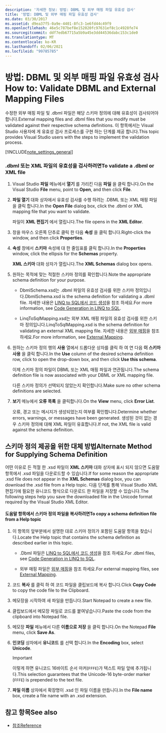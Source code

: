 ```yaml
---
description: '자세한 정보: 방법: DBML 및 외부 매핑 파일 유효성 검사'
title: '방법: DBML 및 외부 매핑 파일 유효성 검사'
ms.date: 03/30/2017
ms.assetid: d9ea37f5-0a9e-4401-8fc3-1e6fd44c49f9
ms.openlocfilehash: 46e5c787bef8e152020fc97631ef8c1c4928fe74
ms.sourcegitcommit: ddf7edb67715a5b9a45e3dd44536dabc153c1de0
ms.translationtype: MT
ms.contentlocale: ko-KR
ms.lasthandoff: 02/06/2021
ms.locfileid: "99785785"
---
```

# <a name="how-to-validate-dbml-and-external-mapping-files"></a><span data-ttu-id="6a72a-103">방법: DBML 및 외부 매핑 파일 유효성 검사</span><span class="sxs-lookup"><span data-stu-id="6a72a-103">How to: Validate DBML and External Mapping Files</span></span>

<span data-ttu-id="6a72a-104">수정한 외부 매핑 파일 및 .dbml 파일은 해당 스키마 정의에 대해 유효성이 검사되어야 합니다.</span><span class="sxs-lookup"><span data-stu-id="6a72a-104">External mapping files and .dbml files that you modify must be validated against their respective schema definitions.</span></span> <span data-ttu-id="6a72a-105">이 항목에서는 Visual Studio 사용자에 게 유효성 검사 프로세스를 구현 하는 단계를 제공 합니다.</span><span class="sxs-lookup"><span data-stu-id="6a72a-105">This topic provides Visual Studio users with the steps to implement the validation process.</span></span>

[!INCLUDE[note_settings_general](../../../../../../includes/note-settings-general-md.md)]

### <a name="to-validate-a-dbml-or-xml-file"></a><span data-ttu-id="6a72a-106">.dbml 또는 XML 파일의 유효성을 검사하려면</span><span class="sxs-lookup"><span data-stu-id="6a72a-106">To validate a .dbml or XML file</span></span>

1. <span data-ttu-id="6a72a-107">Visual Studio **파일** 메뉴에서 **열기** 를 가리킨 다음 **파일** 을 클릭 합니다.</span><span class="sxs-lookup"><span data-stu-id="6a72a-107">On the Visual Studio **File** menu, point to **Open**, and then click **File**.</span></span>

2. <span data-ttu-id="6a72a-108">**파일 열기** 대화 상자에서 유효성 검사를 수행 하려는 .DBML 또는 XML 매핑 파일을 클릭 합니다.</span><span class="sxs-lookup"><span data-stu-id="6a72a-108">In the **Open File** dialog box, click the .dbml or XML mapping file that you want to validate.</span></span>

    <span data-ttu-id="6a72a-109">파일이 **XML 편집기** 에서 열립니다.</span><span class="sxs-lookup"><span data-stu-id="6a72a-109">The file opens in the **XML Editor**.</span></span>

3. <span data-ttu-id="6a72a-110">창을 마우스 오른쪽 단추로 클릭 한 다음 **속성** 을 클릭 합니다.</span><span class="sxs-lookup"><span data-stu-id="6a72a-110">Right-click the window, and then click **Properties**.</span></span>

4. <span data-ttu-id="6a72a-111">**속성** 창에서 **스키마** 속성에 대 한 줄임표를 클릭 합니다.</span><span class="sxs-lookup"><span data-stu-id="6a72a-111">In the **Properties** window, click the ellipsis for the **Schemas** property.</span></span>

    <span data-ttu-id="6a72a-112">**XML 스키마** 대화 상자가 열립니다.</span><span class="sxs-lookup"><span data-stu-id="6a72a-112">The **XML Schemas** dialog box opens.</span></span>

5. <span data-ttu-id="6a72a-113">원하는 목적에 맞는 적절한 스키마 정의를 확인합니다.</span><span class="sxs-lookup"><span data-stu-id="6a72a-113">Note the appropriate schema definition for your purpose.</span></span>

    - <span data-ttu-id="6a72a-114">DbmlSchema.xsd는 .dbml 파일의 유효성 검사를 위한 스키마 정의입니다.</span><span class="sxs-lookup"><span data-stu-id="6a72a-114">DbmlSchema.xsd is the schema definition for validating a .dbml file.</span></span> <span data-ttu-id="6a72a-115">자세한 내용은 [LINQ to SQL에서 코드 생성](code-generation-in-linq-to-sql.md)을 참조 하세요.</span><span class="sxs-lookup"><span data-stu-id="6a72a-115">For more information, see [Code Generation in LINQ to SQL](code-generation-in-linq-to-sql.md).</span></span>

    - <span data-ttu-id="6a72a-116">LinqToSqlMapping.xsd는 외부 XML 매핑 파일의 유효성 검사를 위한 스키마 정의입니다.</span><span class="sxs-lookup"><span data-stu-id="6a72a-116">LinqToSqlMapping.xsd is the schema definition for validating an external XML mapping file.</span></span> <span data-ttu-id="6a72a-117">자세한 내용은 [외부 매핑](external-mapping.md)을 참조 하세요.</span><span class="sxs-lookup"><span data-stu-id="6a72a-117">For more information, see [External Mapping](external-mapping.md).</span></span>

6. <span data-ttu-id="6a72a-118">원하는 스키마 정의 행의 **사용** 열에서 드롭다운 상자를 클릭 하 여 연 다음 **이 스키마 사용** 을 클릭 합니다.</span><span class="sxs-lookup"><span data-stu-id="6a72a-118">In the **Use** column of the desired schema definition row, click to open the drop-down box, and then click **Use this schema**.</span></span>

    <span data-ttu-id="6a72a-119">이제 스키마 정의 파일이 DBML 또는 XML 매핑 파일과 연관됩니다.</span><span class="sxs-lookup"><span data-stu-id="6a72a-119">The schema definition file is now associated with your DBML or XML mapping file.</span></span>

    <span data-ttu-id="6a72a-120">다른 스키마 정의가 선택되지 않았는지 확인합니다.</span><span class="sxs-lookup"><span data-stu-id="6a72a-120">Make sure no other schema definitions are selected.</span></span>

7. <span data-ttu-id="6a72a-121">**보기** 메뉴에서 **오류 목록** 을 클릭합니다.</span><span class="sxs-lookup"><span data-stu-id="6a72a-121">On the **View** menu, click **Error List**.</span></span>

    <span data-ttu-id="6a72a-122">오류, 경고 또는 메시지가 생성되었는지 여부를 확인합니다.</span><span class="sxs-lookup"><span data-stu-id="6a72a-122">Determine whether errors, warnings, or messages have been generated.</span></span> <span data-ttu-id="6a72a-123">생성된 것이 없는 경우 스키마 정의에 대해 XML 파일이 유효합니다.</span><span class="sxs-lookup"><span data-stu-id="6a72a-123">If not, the XML file is valid against the schema definition.</span></span>

## <a name="alternate-method-for-supplying-schema-definition"></a><span data-ttu-id="6a72a-124">스키마 정의 제공을 위한 대체 방법</span><span class="sxs-lookup"><span data-stu-id="6a72a-124">Alternate Method for Supplying Schema Definition</span></span>

<span data-ttu-id="6a72a-125">어떤 이유로 든 적절 한 .xsd 파일이 **XML 스키마** 대화 상자에 표시 되지 않으면 도움말 항목에서 .xsd 파일을 다운로드할 수 있습니다.</span><span class="sxs-lookup"><span data-stu-id="6a72a-125">If for some reason the appropriate .xsd file does not appear in the **XML Schemas** dialog box, you can download the .xsd file from a Help topic.</span></span> <span data-ttu-id="6a72a-126">다음 단계를 통해 Visual Studio XML 편집기에 필요한 유니코드 형식으로 다운로드 한 파일을 저장할 수 있습니다.</span><span class="sxs-lookup"><span data-stu-id="6a72a-126">The following steps help you save the downloaded file in the Unicode format required by the Visual Studio XML Editor.</span></span>

#### <a name="to-copy-a-schema-definition-file-from-a-help-topic"></a><span data-ttu-id="6a72a-127">도움말 항목에서 스키마 정의 파일을 복사하려면</span><span class="sxs-lookup"><span data-stu-id="6a72a-127">To copy a schema definition file from a Help topic</span></span>

1. <span data-ttu-id="6a72a-128">이 항목의 앞부분에서 설명한 대로 스키마 정의가 포함된 도움말 항목을 찾습니다.</span><span class="sxs-lookup"><span data-stu-id="6a72a-128">Locate the Help topic that contains the schema definition as described earlier in this topic.</span></span>

    - <span data-ttu-id="6a72a-129">.Dbml 파일은 [LINQ to SQL에서 코드 생성](code-generation-in-linq-to-sql.md)을 참조 하세요.</span><span class="sxs-lookup"><span data-stu-id="6a72a-129">For .dbml files, see [Code Generation in LINQ to SQL](code-generation-in-linq-to-sql.md).</span></span>

    - <span data-ttu-id="6a72a-130">외부 매핑 파일은 [외부 매핑](external-mapping.md)을 참조 하세요.</span><span class="sxs-lookup"><span data-stu-id="6a72a-130">For external mapping files, see [External Mapping](external-mapping.md).</span></span>

2. <span data-ttu-id="6a72a-131">코드 **복사** 를 클릭 하 여 코드 파일을 클립보드에 복사 합니다.</span><span class="sxs-lookup"><span data-stu-id="6a72a-131">Click **Copy Code** to copy the code file to the Clipboard.</span></span>

3. <span data-ttu-id="6a72a-132">메모장을 시작하여 새 파일을 만듭니다.</span><span class="sxs-lookup"><span data-stu-id="6a72a-132">Start Notepad to create a new file.</span></span>

4. <span data-ttu-id="6a72a-133">클립보드에서 메모장 파일로 코드를 붙여넣습니다.</span><span class="sxs-lookup"><span data-stu-id="6a72a-133">Paste the code from the clipboard into Notepad file.</span></span>

5. <span data-ttu-id="6a72a-134">메모장 **파일** 메뉴에서 다른 **이름으로 저장** 을 클릭 합니다.</span><span class="sxs-lookup"><span data-stu-id="6a72a-134">On the Notepad **File** menu, click **Save As**.</span></span>

6. <span data-ttu-id="6a72a-135">**인코딩** 상자에서 **유니코드** 를 선택 합니다.</span><span class="sxs-lookup"><span data-stu-id="6a72a-135">In the **Encoding** box, select **Unicode**.</span></span>

    > [!IMPORTANT]
    > <span data-ttu-id="6a72a-136">이렇게 하면 유니코드 16바이트 순서 마커(`FFFE`)가 텍스트 파일 앞에 추가됩니다.</span><span class="sxs-lookup"><span data-stu-id="6a72a-136">This selection guarantees that the Unicode-16 byte-order marker (`FFFE`) is prepended to the text file.</span></span>

7. <span data-ttu-id="6a72a-137">**파일 이름** 상자에서 확장명이 .xsd 인 파일 이름을 만듭니다.</span><span class="sxs-lookup"><span data-stu-id="6a72a-137">In the **File name** box, create a file name with an .xsd extension.</span></span>

## <a name="see-also"></a><span data-ttu-id="6a72a-138">참고 항목</span><span class="sxs-lookup"><span data-stu-id="6a72a-138">See also</span></span>

- [<span data-ttu-id="6a72a-139">참조</span><span class="sxs-lookup"><span data-stu-id="6a72a-139">Reference</span></span>](reference.md)
